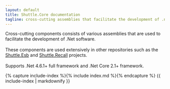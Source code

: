 ```yaml
---
layout: default
title: Shuttle.Core documentation
tagline: cross-cutting assemblies that facilitate the development of .net software
---
```

<div class='display-4'>Cross-cutting components consists of various assemblies that are used to facilitate the development of .Net software.</div>
<br/>
<div class='lead'>
    These components are used extensively in other repositories such as the <a href='http://shuttle.github.io/shuttle-esb/' target='_blank'>Shuttle.Esb</a> and <a href='http://shuttle.github.io/shuttle-recall/' target='_blank'>Shuttle.Recall</a> projects.
</div>
<br/>
<div class="alert alert-success" role="alert">
    Supports .Net 4.6.1+ full framework and .Net Core 2.1+ framework.
</div>

{% capture include-index %}{% include index.md %}{% endcapture %}
{{ include-index | markdownify }}

